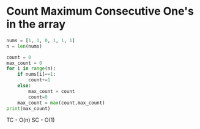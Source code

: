 # Count Maximum Consecutive One's in the array

```py
nums = [1, 1, 0, 1, 1, 1]
n = len(nums)

count = 0
max_count = 0
for i in range(n):
    if nums[i]==1:
        count+=1
    else:
        max_count = count
        count=0
    max_count = max(count,max_count)
print(max_count)
```
TC - O(n)
SC - O(1)
